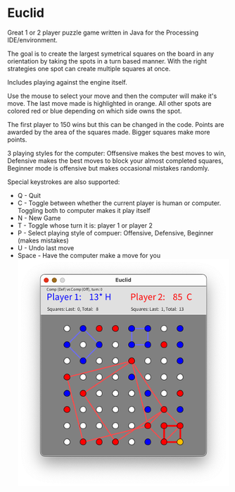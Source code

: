 # Euclid
Great 1 or 2 player puzzle game written in Java for the Processing IDE/environment.

The goal is to create the largest symetrical squares on the board in any orientation by taking the spots in a turn based manner. With the right strategies one spot can create multiple squares at once. 

Includes playing against the engine itself.

Use the mouse to select your move and then the computer will make it's move. The last move made is highlighted in orange. All other spots are colored red or blue depending on which side owns the spot.

The first player to 150 wins but this can be changed in the code. Points are awarded by the area of the squares made. Bigger squares make more points.

3 playing styles for the computer: Offsensive makes the best moves to win, Defensive makes the best moves to block your almost completed squares, Beginner mode is offensive but makes occasional mistakes randomly.

Special keystrokes are also supported:
 * Q - Quit
 * C - Toggle between whether the current player is human or computer. 
    Toggling both to computer makes it play itself
 * N - New Game
 * T - Toggle whose turn it is: player 1 or player 2
 * P - Select playing style of compuer: Offensive, Defensive, Beginner (makes mistakes)
 * U - Undo last move
 * Space - Have the computer make a move for you
![game board](EuclidGameBoard.png)

